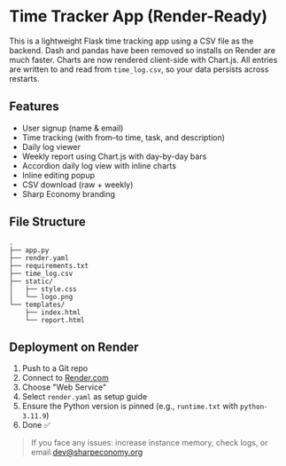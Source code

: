 # Time Tracker App (Render-Ready)

This is a lightweight Flask time tracking app using a CSV file as the backend.
Dash and pandas have been removed so installs on Render are much faster. Charts
are now rendered client-side with Chart.js. All entries are written to and read
from `time_log.csv`, so your data persists across restarts.

## Features
- User signup (name & email)
- Time tracking (with from–to time, task, and description)
- Daily log viewer
- Weekly report using Chart.js with day-by-day bars
- Accordion daily log view with inline charts
- Inline editing popup
- CSV download (raw + weekly)
- Sharp Economy branding

## File Structure
```
.
├── app.py
├── render.yaml
├── requirements.txt
├── time_log.csv
├── static/
│   ├── style.css
│   └── logo.png
└── templates/
    ├── index.html
    └── report.html
```

## Deployment on Render
1. Push to a Git repo
2. Connect to [Render.com](https://render.com/)
3. Choose "Web Service"
4. Select `render.yaml` as setup guide
5. Ensure the Python version is pinned (e.g., `runtime.txt` with `python-3.11.9`)
6. Done ✅

> If you face any issues: increase instance memory, check logs, or email dev@sharpeconomy.org

